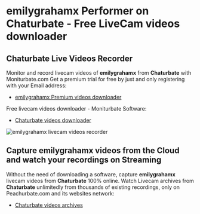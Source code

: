 # emilygrahamx Performer on Chaturbate - Free LiveCam videos downloader

## Chaturbate Live Videos Recorder

Monitor and record livecam videos of **emilygrahamx** from **Chaturbate** with Moniturbate.com
Get a premium trial for free by just and only registering with your Email address:
* [emilygrahamx Premium videos downloader](https://moniturbate.com/request-demo-licence-key.html)

Free livecam videos downloader - Moniturbate Software:
* [Chaturbate videos downloader](https://moniturbate.com/moniturbate-download-software.html)

![emilygrahamx livecam videos recorder](https://peachurnet.com/templates/moniturbate-software.png)


## Capture emilygrahamx videos from the Cloud and watch your recordings on Streaming

Without the need of downloading a software, capture **emilygrahamx** livecam videos from **Chaturbate** 100% online.
Watch Livecam archives from **Chaturbate** unlimitedly from thousands of existing recordings, only on Peachurbate.com and its websites network:
* [Chaturbate videos archives](https://peachurnet.com/)